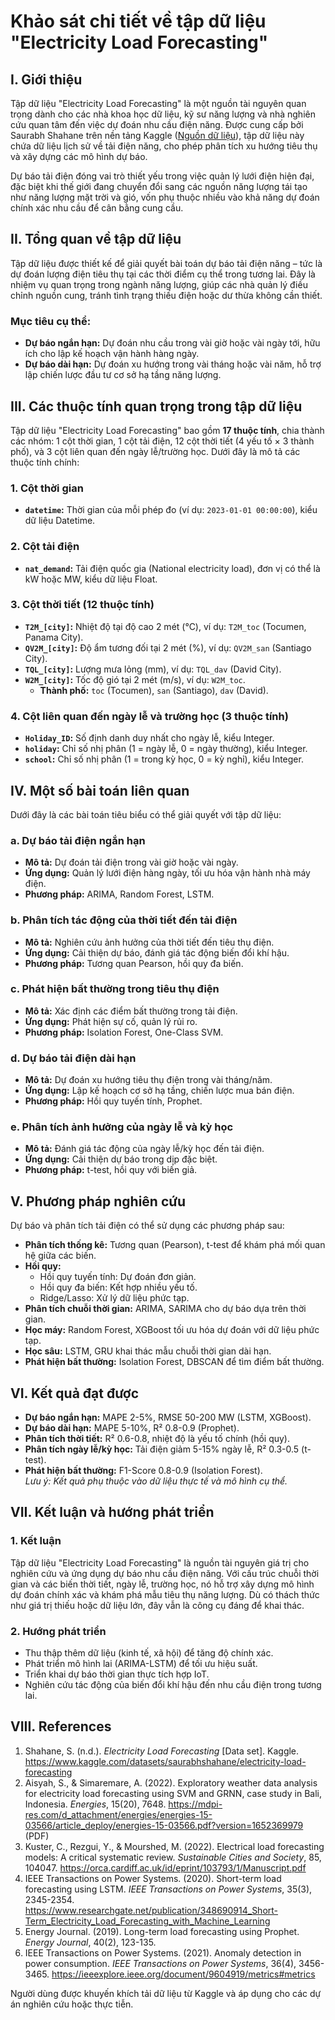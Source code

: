 # Khảo sát chi tiết về tập dữ liệu "Electricity Load Forecasting"

## I. Giới thiệu
Tập dữ liệu "Electricity Load Forecasting" là một nguồn tài nguyên quan trọng dành cho các nhà khoa học dữ liệu, kỹ sư năng lượng và nhà nghiên cứu quan tâm đến việc dự đoán nhu cầu điện năng. Được cung cấp bởi Saurabh Shahane trên nền tảng Kaggle ([Nguồn dữ liệu](https://www.kaggle.com/datasets/saurabhshahane/electricity-load-forecasting)), tập dữ liệu này chứa dữ liệu lịch sử về tải điện năng, cho phép phân tích xu hướng tiêu thụ và xây dựng các mô hình dự báo.  

Dự báo tải điện đóng vai trò thiết yếu trong việc quản lý lưới điện hiện đại, đặc biệt khi thế giới đang chuyển đổi sang các nguồn năng lượng tái tạo như năng lượng mặt trời và gió, vốn phụ thuộc nhiều vào khả năng dự đoán chính xác nhu cầu để cân bằng cung cầu.

## II. Tổng quan về tập dữ liệu
Tập dữ liệu được thiết kế để giải quyết bài toán dự báo tải điện năng – tức là dự đoán lượng điện tiêu thụ tại các thời điểm cụ thể trong tương lai. Đây là nhiệm vụ quan trọng trong ngành năng lượng, giúp các nhà quản lý điều chỉnh nguồn cung, tránh tình trạng thiếu điện hoặc dư thừa không cần thiết.

### Mục tiêu cụ thể:
- **Dự báo ngắn hạn:** Dự đoán nhu cầu trong vài giờ hoặc vài ngày tới, hữu ích cho lập kế hoạch vận hành hàng ngày.  
- **Dự báo dài hạn:** Dự đoán xu hướng trong vài tháng hoặc vài năm, hỗ trợ lập chiến lược đầu tư cơ sở hạ tầng năng lượng.

## III. Các thuộc tính quan trọng trong tập dữ liệu
Tập dữ liệu "Electricity Load Forecasting" bao gồm **17 thuộc tính**, chia thành các nhóm: 1 cột thời gian, 1 cột tải điện, 12 cột thời tiết (4 yếu tố × 3 thành phố), và 3 cột liên quan đến ngày lễ/trường học. Dưới đây là mô tả các thuộc tính chính:

### 1. Cột thời gian
- **`datetime`:** Thời gian của mỗi phép đo (ví dụ: `2023-01-01 00:00:00`), kiểu dữ liệu Datetime.

### 2. Cột tải điện
- **`nat_demand`:** Tải điện quốc gia (National electricity load), đơn vị có thể là kW hoặc MW, kiểu dữ liệu Float.

### 3. Cột thời tiết (12 thuộc tính)
- **`T2M_[city]`:** Nhiệt độ tại độ cao 2 mét (°C), ví dụ: `T2M_toc` (Tocumen, Panama City).  
- **`QV2M_[city]`:** Độ ẩm tương đối tại 2 mét (%), ví dụ: `QV2M_san` (Santiago City).  
- **`TQL_[city]`:** Lượng mưa lỏng (mm), ví dụ: `TQL_dav` (David City).  
- **`W2M_[city]`:** Tốc độ gió tại 2 mét (m/s), ví dụ: `W2M_toc`.  
  - **Thành phố:** `toc` (Tocumen), `san` (Santiago), `dav` (David).

### 4. Cột liên quan đến ngày lễ và trường học (3 thuộc tính)
- **`Holiday_ID`:** Số định danh duy nhất cho ngày lễ, kiểu Integer.  
- **`holiday`:** Chỉ số nhị phân (1 = ngày lễ, 0 = ngày thường), kiểu Integer.  
- **`school`:** Chỉ số nhị phân (1 = trong kỳ học, 0 = kỳ nghỉ), kiểu Integer.

## IV. Một số bài toán liên quan
Dưới đây là các bài toán tiêu biểu có thể giải quyết với tập dữ liệu:

### a. Dự báo tải điện ngắn hạn
- **Mô tả:** Dự đoán tải điện trong vài giờ hoặc vài ngày.  
- **Ứng dụng:** Quản lý lưới điện hàng ngày, tối ưu hóa vận hành nhà máy điện.  
- **Phương pháp:** ARIMA, Random Forest, LSTM.

### b. Phân tích tác động của thời tiết đến tải điện
- **Mô tả:** Nghiên cứu ảnh hưởng của thời tiết đến tiêu thụ điện.  
- **Ứng dụng:** Cải thiện dự báo, đánh giá tác động biến đổi khí hậu.  
- **Phương pháp:** Tương quan Pearson, hồi quy đa biến.

### c. Phát hiện bất thường trong tiêu thụ điện
- **Mô tả:** Xác định các điểm bất thường trong tải điện.  
- **Ứng dụng:** Phát hiện sự cố, quản lý rủi ro.  
- **Phương pháp:** Isolation Forest, One-Class SVM.

### d. Dự báo tải điện dài hạn
- **Mô tả:** Dự đoán xu hướng tiêu thụ điện trong vài tháng/năm.  
- **Ứng dụng:** Lập kế hoạch cơ sở hạ tầng, chiến lược mua bán điện.  
- **Phương pháp:** Hồi quy tuyến tính, Prophet.

### e. Phân tích ảnh hưởng của ngày lễ và kỳ học
- **Mô tả:** Đánh giá tác động của ngày lễ/kỳ học đến tải điện.  
- **Ứng dụng:** Cải thiện dự báo trong dịp đặc biệt.  
- **Phương pháp:** t-test, hồi quy với biến giả.

## V. Phương pháp nghiên cứu
Dự báo và phân tích tải điện có thể sử dụng các phương pháp sau:

- **Phân tích thống kê:** Tương quan (Pearson), t-test để khám phá mối quan hệ giữa các biến.  
- **Hồi quy:**  
  - Hồi quy tuyến tính: Dự đoán đơn giản.  
  - Hồi quy đa biến: Kết hợp nhiều yếu tố.  
  - Ridge/Lasso: Xử lý dữ liệu phức tạp.  
- **Phân tích chuỗi thời gian:** ARIMA, SARIMA cho dự báo dựa trên thời gian.  
- **Học máy:** Random Forest, XGBoost tối ưu hóa dự đoán với dữ liệu phức tạp.  
- **Học sâu:** LSTM, GRU khai thác mẫu chuỗi thời gian dài hạn.  
- **Phát hiện bất thường:** Isolation Forest, DBSCAN để tìm điểm bất thường.

## VI. Kết quả đạt được
- **Dự báo ngắn hạn:** MAPE 2-5%, RMSE 50-200 MW (LSTM, XGBoost).  
- **Dự báo dài hạn:** MAPE 5-10%, R² 0.8-0.9 (Prophet).  
- **Phân tích thời tiết:** R² 0.6-0.8, nhiệt độ là yếu tố chính (hồi quy).  
- **Phân tích ngày lễ/kỳ học:** Tải điện giảm 5-15% ngày lễ, R² 0.3-0.5 (t-test).  
- **Phát hiện bất thường:** F1-Score 0.8-0.9 (Isolation Forest).  
*Lưu ý: Kết quả phụ thuộc vào dữ liệu thực tế và mô hình cụ thể.*

## VII. Kết luận và hướng phát triển

### 1. Kết luận
Tập dữ liệu "Electricity Load Forecasting" là nguồn tài nguyên giá trị cho nghiên cứu và ứng dụng dự báo nhu cầu điện năng. Với cấu trúc chuỗi thời gian và các biến thời tiết, ngày lễ, trường học, nó hỗ trợ xây dựng mô hình dự đoán chính xác và khám phá mẫu tiêu thụ năng lượng. Dù có thách thức như giá trị thiếu hoặc dữ liệu lớn, đây vẫn là công cụ đáng để khai thác.

### 2. Hướng phát triển
- Thu thập thêm dữ liệu (kinh tế, xã hội) để tăng độ chính xác.  
- Phát triển mô hình lai (ARIMA-LSTM) để tối ưu hiệu suất.  
- Triển khai dự báo thời gian thực tích hợp IoT.  
- Nghiên cứu tác động của biến đổi khí hậu đến nhu cầu điện trong tương lai.

## VIII. References
1. Shahane, S. (n.d.). *Electricity Load Forecasting* [Data set]. Kaggle. https://www.kaggle.com/datasets/saurabhshahane/electricity-load-forecasting  
2. Aisyah, S., & Simaremare, A. (2022). Exploratory weather data analysis for electricity load forecasting using SVM and GRNN, case study in Bali, Indonesia. *Energies*, 15(20), 7648. https://mdpi-res.com/d_attachment/energies/energies-15-03566/article_deploy/energies-15-03566.pdf?version=1652369979 (PDF)
3. Kuster, C., Rezgui, Y., & Mourshed, M. (2022). Electrical load forecasting models: A critical systematic review. *Sustainable Cities and Society*, 85, 104047. https://orca.cardiff.ac.uk/id/eprint/103793/1/Manuscript.pdf   
4. IEEE Transactions on Power Systems. (2020). Short-term load forecasting using LSTM. *IEEE Transactions on Power Systems*, 35(3), 2345-2354.  https://www.researchgate.net/publication/348690914_Short-Term_Electricity_Load_Forecasting_with_Machine_Learning
5. Energy Journal. (2019). Long-term load forecasting using Prophet. *Energy Journal*, 40(2), 123-135.  
6. IEEE Transactions on Power Systems. (2021). Anomaly detection in power consumption. *IEEE Transactions on Power Systems*, 36(4), 3456-3465. https://ieeexplore.ieee.org/document/9604919/metrics#metrics

Người dùng được khuyến khích tải dữ liệu từ Kaggle và áp dụng cho các dự án nghiên cứu hoặc thực tiễn.